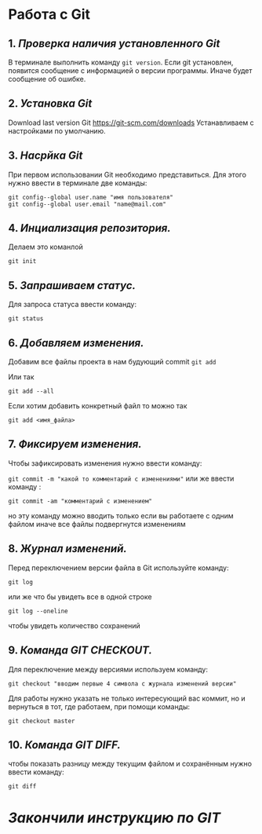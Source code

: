 # Работа с Git

## 1. *Проверка наличия установленного Git*
В терминале выполнить команду `git version`.
Если git установлен, появится сообщение с информацией о версии программы. Иначе будет сообщение об ошибке.

## 2. *Установка Git*
Download last version Git
https://git-scm.com/downloads
Устанавливаем с настройками по умолчанию.

## 3. *Насрйка Git* 
При первом использовании Git необходимо представиться. Для этого нужно ввести в терминале две команды:
```
git config--global user.name "имя пользователя"
git config--global user.email "name@mail.com"
```
## 4. *Инциализация репозитория.* 
Делаем это команлой 

`git init`

## 5. *Запрашиваем статус.*

Для запроса статуса ввести команду:

`git status`

## 6. *Добавляем изменения.*

Добавим все файлы проекта в нам будующий commit
`git add `

Или так

`git add --all`

Если хотим добавить конкретный файл то можно так

`git add <имя_файла> `

## 7. *Фиксируем изменения.*

Чтобы зафиксировать изменения нужно ввести команду:

`git commit -m "какой то комментарий с изменениями"`
или же ввести команду :

`git commit -am "комментарий с изменением"`

но эту команду можно вводить только если вы работаете с одним файлом иначе все файлы подвергнутся изменениям

## 8. *Журнал изменений.* 

Перед переключением версии файла в Git
используйте команду: 

`git log`

или же что бы увидеть все в одной строке 

`git log --oneline`

 чтобы увидеть
количество сохранений

## 9. *Команда GIT CHECKOUT.*

Для переключение между версиями используем команду:

`git checkout "вводим первые 4 символа с журнала изменений версии"`

Для работы нужно указать не только
интересующий вас коммит, но и вернуться
в тот, где работаем, при помощи команды:

`git checkout master`

## 10. *Команда GIT DIFF.*

чтобы показать разницу между текущим файлом
и сохранённым нужно ввести команду:

`git diff`

# ***Закончили инструкцию по GIT***